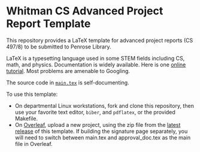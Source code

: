 # Whitman CS Advanced Project Report Template

This repository provides a LaTeX template for advanced project reports (CS 497/8) to be submitted to Penrose Library.

LaTeX is a typesetting language used in some STEM fields including CS, math, and physics.
Documentation is widely available. 
Here is one [online tutorial](https://www.latex-tutorial.com/). 
Most problems are amenable to Googling.

The source code in [`main.tex`](main.tex) is self-documenting.

To use this template:
* On departmental Linux workstations, fork and clone this repository, then use your favorite text editor, `biber`, and `pdflatex`, or the provided Makefile.
* On [Overleaf](https://www.overleaf.com/), upload a new project, using the zip file from the [latest release](https://github.com/whitmancsfaculty/advanced-project-report-template/releases) of this template.  If building the signature page separately, you will need to switch between main.tex and approval_doc.tex as the main file in Overleaf.
